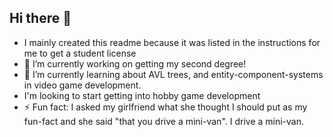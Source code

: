 ## Hi there 👋

- I mainly created this readme because it was listed in the instructions for me to get a student license
- 🔭 I’m currently working on getting my second degree!
- 🌱 I’m currently learning about AVL trees, and entity-component-systems in video game development.
- I'm looking to start getting into hobby game development
- ⚡ Fun fact: I asked my girlfriend what she thought I should put as my fun-fact and she said "that you drive a mini-van".  I drive a mini-van.

